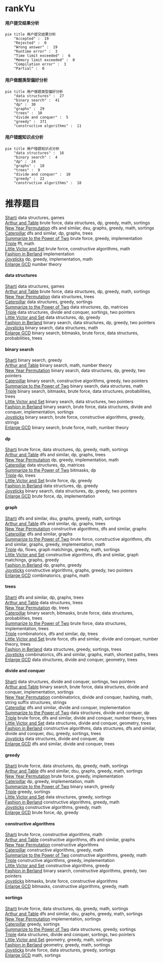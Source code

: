 # rankYu
<!-- tabs:start -->
#### **用户提交结果分析**

```mermaid
pie title 用户提交结果分析
    "Accepted" :  19
    "Rejected" :  0
    "Wrong answer" :  19
    "Runtime error" :  3
    "Time limit exceeded" :  6
    "Memory limit exceeded" :  0
    "Compilation error" :  3
    "Partial" :  0
```
#### **用户做题类型偏好分析**

```mermaid
pie title 用户做题类型偏好分析
    "data structures" :  27
    "binary search" :  41
    "dp" :  30
    "graphs" :  29
    "trees" :  10
    "divide and conquer" :  5
    "greedy" :  371
    "constructive algorithms" :  11
```
#### **用户错题知识点分析**

```mermaid
pie title 用户错题知识点分析
    "data structures" :  16
    "binary search" :  4
    "dp" :  24
    "graphs" :  10
    "trees" :  9
    "divide and conquer" :  10
    "greedy" :  22
    "constructive algorithms" :  18
```
<!-- tabs:end -->
# 推荐题目
[Sharti](http://codeforces.com/problemset/problem/494/E)		data structures,
                        games		  
[Arthur and Table](http://codeforces.com/problemset/problem/557/C)		brute force,
                        data structures,
                        dp,
                        greedy,
                        math,
                        sortings		  
[New Year Permutation](http://codeforces.com/problemset/problem/500/B)		dfs and similar,
                        dsu,
                        graphs,
                        greedy,
                        math,
                        sortings		  
[Caterpillar](http://codeforces.com/problemset/problem/51/F)		dfs and similar,
                        dp,
                        graphs,
                        trees		  
[Summarize to the Power of Two](http://codeforces.com/problemset/problem/1005/C)		brute force,
                        greedy,
                        implementation		  
[Triple](http://codeforces.com/problemset/problem/1119/H)		fft,
                        math		  
[Little Victor and Set](http://codeforces.com/problemset/problem/460/D)		brute force,
                        constructive algorithms,
                        math		  
[Fashion in Berland](http://codeforces.com/problemset/problem/691/A)		implementation		  
[Joysticks](http://codeforces.com/problemset/problem/651/A)		dp,
                        greedy,
                        implementation,
                        math		  
[Enlarge GCD](http://codeforces.com/problemset/problem/1034/A)		number theory		  
<!-- tabs:start -->
#### **data structures**
[Sharti](http://codeforces.com/problemset/problem/494/E)		data structures,
                        games		  
[Arthur and Table](http://codeforces.com/problemset/problem/557/C)		brute force,
                        data structures,
                        dp,
                        greedy,
                        math,
                        sortings		  
[New Year Permutation](http://codeforces.com/problemset/problem/925/E)		data structures,
                        trees		  
[Caterpillar](https://codeforces.com/contest/1314/problem/A)		data structures,
                        greedy,
                        sortings		  
[Summarize to the Power of Two](http://codeforces.com/problemset/problem/1380/F)		data structures,
                        dp,
                        matrices		  
[Triple](http://codeforces.com/problemset/problem/1190/D)		data structures,
                        divide and conquer,
                        sortings,
                        two pointers		  
[Little Victor and Set](http://codeforces.com/problemset/problem/1468/A)		data structures,
                        dp,
                        greedy		  
[Fashion in Berland](http://codeforces.com/problemset/problem/1492/C)		binary search,
                        data structures,
                        dp,
                        greedy,
                        two pointers		  
[Joysticks](http://codeforces.com/problemset/problem/1490/G)		binary search,
                        data structures,
                        math		  
[Enlarge GCD](http://codeforces.com/problemset/problem/1479/D)		binary search,
                        bitmasks,
                        brute force,
                        data structures,
                        probabilities,
                        trees		  
#### **binary search**
[Sharti](http://codeforces.com/problemset/problem/604/B)		binary search,
                        greedy		  
[Arthur and Table](http://codeforces.com/problemset/problem/955/C)		binary search,
                        math,
                        number theory		  
[New Year Permutation](http://codeforces.com/problemset/problem/1492/C)		binary search,
                        data structures,
                        dp,
                        greedy,
                        two pointers		  
[Caterpillar](http://codeforces.com/problemset/problem/1463/D)		binary search,
                        constructive algorithms,
                        greedy,
                        two pointers		  
[Summarize to the Power of Two](http://codeforces.com/problemset/problem/1490/G)		binary search,
                        data structures,
                        math		  
[Triple](http://codeforces.com/problemset/problem/1479/D)		binary search,
                        bitmasks,
                        brute force,
                        data structures,
                        probabilities,
                        trees		  
[Little Victor and Set](http://codeforces.com/problemset/problem/1436/E)		binary search,
                        data structures,
                        two pointers		  
[Fashion in Berland](http://codeforces.com/problemset/problem/1461/D)		binary search,
                        brute force,
                        data structures,
                        divide and conquer,
                        implementation,
                        sortings		  
[Joysticks](http://codeforces.com/problemset/problem/1493/C)		binary search,
                        brute force,
                        constructive algorithms,
                        greedy,
                        strings		  
[Enlarge GCD](http://codeforces.com/problemset/problem/1487/D)		binary search,
                        brute force,
                        math,
                        number theory		  
#### **dp**
[Sharti](http://codeforces.com/problemset/problem/557/C)		brute force,
                        data structures,
                        dp,
                        greedy,
                        math,
                        sortings		  
[Arthur and Table](http://codeforces.com/problemset/problem/51/F)		dfs and similar,
                        dp,
                        graphs,
                        trees		  
[New Year Permutation](http://codeforces.com/problemset/problem/651/A)		dp,
                        greedy,
                        implementation,
                        math		  
[Caterpillar](http://codeforces.com/problemset/problem/1380/F)		data structures,
                        dp,
                        matrices		  
[Summarize to the Power of Two](https://codeforces.com/contest/1053/problem/B)		bitmasks,
                        dp		  
[Triple](http://codeforces.com/problemset/problem/1276/D)		dp,
                        trees		  
[Little Victor and Set](http://codeforces.com/problemset/problem/1389/B)		brute force,
                        dp,
                        greedy		  
[Fashion in Berland](http://codeforces.com/problemset/problem/1468/A)		data structures,
                        dp,
                        greedy		  
[Joysticks](http://codeforces.com/problemset/problem/1492/C)		binary search,
                        data structures,
                        dp,
                        greedy,
                        two pointers		  
[Enlarge GCD](https://codeforces.com/contest/1457/problem/C)		brute force,
                        dp,
                        implementation		  
#### **graph**
[Sharti](http://codeforces.com/problemset/problem/500/B)		dfs and similar,
                        dsu,
                        graphs,
                        greedy,
                        math,
                        sortings		  
[Arthur and Table](http://codeforces.com/problemset/problem/51/F)		dfs and similar,
                        dp,
                        graphs,
                        trees		  
[New Year Permutation](http://codeforces.com/problemset/problem/901/D)		constructive algorithms,
                        dfs and similar,
                        graphs		  
[Caterpillar](http://codeforces.com/problemset/problem/118/E)		dfs and similar,
                        graphs		  
[Summarize to the Power of Two](http://codeforces.com/problemset/problem/1487/C)		brute force,
                        constructive algorithms,
                        dfs and similar,
                        graphs,
                        greedy,
                        implementation,
                        math		  
[Triple](http://codeforces.com/problemset/problem/1437/C)		dp,
                        flows,
                        graph matchings,
                        greedy,
                        math,
                        sortings		  
[Little Victor and Set](http://codeforces.com/problemset/problem/1470/D)		constructive algorithms,
                        dfs and similar,
                        graph matchings,
                        graphs,
                        greedy		  
[Fashion in Berland](http://codeforces.com/problemset/problem/1476/C)		dp,
                        graphs,
                        greedy		  
[Joysticks](http://codeforces.com/problemset/problem/1304/D)		constructive algorithms,
                        graphs,
                        greedy,
                        two pointers		  
[Enlarge GCD](http://codeforces.com/problemset/problem/1475/C)		combinatorics,
                        graphs,
                        math		  
#### **trees**
[Sharti](http://codeforces.com/problemset/problem/51/F)		dfs and similar,
                        dp,
                        graphs,
                        trees		  
[Arthur and Table](http://codeforces.com/problemset/problem/925/E)		data structures,
                        trees		  
[New Year Permutation](http://codeforces.com/problemset/problem/1276/D)		dp,
                        trees		  
[Caterpillar](http://codeforces.com/problemset/problem/1479/D)		binary search,
                        bitmasks,
                        brute force,
                        data structures,
                        probabilities,
                        trees		  
[Summarize to the Power of Two](http://codeforces.com/problemset/problem/1511/C)		brute force,
                        data structures,
                        implementation,
                        trees		  
[Triple](http://codeforces.com/problemset/problem/1499/F)		combinatorics,
                        dfs and similar,
                        dp,
                        trees		  
[Little Victor and Set](http://codeforces.com/problemset/problem/1491/E)		brute force,
                        dfs and similar,
                        divide and conquer,
                        number theory,
                        trees		  
[Fashion in Berland](http://codeforces.com/problemset/problem/1466/D)		data structures,
                        greedy,
                        sortings,
                        trees		  
[Joysticks](http://codeforces.com/problemset/problem/1495/D)		combinatorics,
                        dfs and similar,
                        graphs,
                        math,
                        shortest paths,
                        trees		  
[Enlarge GCD](http://codeforces.com/problemset/problem/1303/G)		data structures,
                        divide and conquer,
                        geometry,
                        trees		  
#### **divide and conquer**
[Sharti](http://codeforces.com/problemset/problem/1190/D)		data structures,
                        divide and conquer,
                        sortings,
                        two pointers		  
[Arthur and Table](http://codeforces.com/problemset/problem/1461/D)		binary search,
                        brute force,
                        data structures,
                        divide and conquer,
                        implementation,
                        sortings		  
[New Year Permutation](http://codeforces.com/problemset/problem/1466/G)		combinatorics,
                        divide and conquer,
                        hashing,
                        math,
                        string suffix structures,
                        strings		  
[Caterpillar](http://codeforces.com/problemset/problem/1490/D)		dfs and similar,
                        divide and conquer,
                        implementation		  
[Summarize to the Power of Two](https://codeforces.com/contest/1483/problem/C)		data structures,
                        divide and conquer,
                        dp		  
[Triple](http://codeforces.com/problemset/problem/1491/E)		brute force,
                        dfs and similar,
                        divide and conquer,
                        number theory,
                        trees		  
[Little Victor and Set](http://codeforces.com/problemset/problem/1303/G)		data structures,
                        divide and conquer,
                        geometry,
                        trees		  
[Fashion in Berland](http://codeforces.com/problemset/problem/1494/D)		constructive algorithms,
                        data structures,
                        dfs and similar,
                        divide and conquer,
                        dsu,
                        greedy,
                        sortings,
                        trees		  
[Joysticks](http://codeforces.com/problemset/problem/1482/E)		data structures,
                        divide and conquer,
                        dp		  
[Enlarge GCD](http://codeforces.com/problemset/problem/566/C)		dfs and similar,
                        divide and conquer,
                        trees		  
#### **greedy**
[Sharti](http://codeforces.com/problemset/problem/557/C)		brute force,
                        data structures,
                        dp,
                        greedy,
                        math,
                        sortings		  
[Arthur and Table](http://codeforces.com/problemset/problem/500/B)		dfs and similar,
                        dsu,
                        graphs,
                        greedy,
                        math,
                        sortings		  
[New Year Permutation](http://codeforces.com/problemset/problem/1005/C)		brute force,
                        greedy,
                        implementation		  
[Caterpillar](http://codeforces.com/problemset/problem/651/A)		dp,
                        greedy,
                        implementation,
                        math		  
[Summarize to the Power of Two](http://codeforces.com/problemset/problem/604/B)		binary search,
                        greedy		  
[Triple](http://codeforces.com/problemset/problem/496/E)		greedy,
                        sortings		  
[Little Victor and Set](https://codeforces.com/contest/1314/problem/A)		data structures,
                        greedy,
                        sortings		  
[Fashion in Berland](http://codeforces.com/problemset/problem/1205/A)		constructive algorithms,
                        greedy,
                        math		  
[Joysticks](http://codeforces.com/problemset/problem/1401/B)		constructive algorithms,
                        greedy,
                        math		  
[Enlarge GCD](http://codeforces.com/problemset/problem/1389/B)		brute force,
                        dp,
                        greedy		  
#### **constructive algorithms**
[Sharti](http://codeforces.com/problemset/problem/460/D)		brute force,
                        constructive algorithms,
                        math		  
[Arthur and Table](http://codeforces.com/problemset/problem/901/D)		constructive algorithms,
                        dfs and similar,
                        graphs		  
[New Year Permutation](http://codeforces.com/problemset/problem/622/D)		constructive algorithms		  
[Caterpillar](http://codeforces.com/problemset/problem/1205/A)		constructive algorithms,
                        greedy,
                        math		  
[Summarize to the Power of Two](http://codeforces.com/problemset/problem/1401/B)		constructive algorithms,
                        greedy,
                        math		  
[Triple](http://codeforces.com/problemset/problem/1371/D)		constructive algorithms,
                        greedy,
                        implementation		  
[Little Victor and Set](http://codeforces.com/problemset/problem/1493/A)		constructive algorithms,
                        greedy		  
[Fashion in Berland](http://codeforces.com/problemset/problem/1463/D)		binary search,
                        constructive algorithms,
                        greedy,
                        two pointers		  
[Joysticks](https://codeforces.com/contest/1456/problem/B)		bitmasks,
                        brute force,
                        constructive algorithms		  
[Enlarge GCD](http://codeforces.com/problemset/problem/1492/D)		bitmasks,
                        constructive algorithms,
                        greedy,
                        math		  
#### **sortings**
[Sharti](http://codeforces.com/problemset/problem/557/C)		brute force,
                        data structures,
                        dp,
                        greedy,
                        math,
                        sortings		  
[Arthur and Table](http://codeforces.com/problemset/problem/500/B)		dfs and similar,
                        dsu,
                        graphs,
                        greedy,
                        math,
                        sortings		  
[New Year Permutation](http://codeforces.com/problemset/problem/27/A)		implementation,
                        sortings		  
[Caterpillar](http://codeforces.com/problemset/problem/496/E)		greedy,
                        sortings		  
[Summarize to the Power of Two](https://codeforces.com/contest/1314/problem/A)		data structures,
                        greedy,
                        sortings		  
[Triple](http://codeforces.com/problemset/problem/1190/D)		data structures,
                        divide and conquer,
                        sortings,
                        two pointers		  
[Little Victor and Set](https://codeforces.com/contest/1496/problem/C)		geometry,
                        greedy,
                        math,
                        sortings		  
[Fashion in Berland](http://codeforces.com/problemset/problem/1495/A)		geometry,
                        greedy,
                        math,
                        sortings		  
[Joysticks](http://codeforces.com/problemset/problem/1497/A)		brute force,
                        data structures,
                        greedy,
                        sortings		  
[Enlarge GCD](http://codeforces.com/problemset/problem/1427/A)		math,
                        sortings		  
<!-- tabs:end -->
